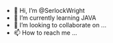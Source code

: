 - 👋 Hi, I’m @SerlockWright
- 🌱 I’m currently learning JAVA 
- 💞️ I’m looking to collaborate on ...
- 📫 How to reach me ...

<!---
SerlockWright/SerlockWright is a ✨ special ✨ repository because its `README.md` (this file) appears on your GitHub profile.
You can click the Preview link to take a look at your changes.
--->
